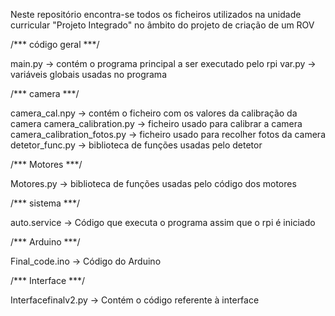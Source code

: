 Neste repositório encontra-se todos os ficheiros utilizados na unidade curricular "Projeto Integrado"
no âmbito do projeto de criação de um ROV

/*** código geral ***/

main.py -> contém o programa principal a ser executado pelo rpi
var.py -> variáveis globais usadas no programa


/*** camera ***/

camera_cal.npy -> contém o ficheiro com os valores da calibração da camera
camera_calibration.py -> ficheiro usado para calibrar a camera
camera_calibration_fotos.py -> ficheiro usado para recolher fotos da camera
detetor_func.py -> biblioteca de funções usadas pelo detetor


/*** Motores ***/ 

Motores.py -> biblioteca de funções usadas pelo código dos motores


/*** sistema ***/ 

auto.service -> Código que executa o programa assim que o rpi é iniciado


/*** Arduino ***/

Final_code.ino -> Código do Arduino


/*** Interface ***/ 

Interfacefinalv2.py -> Contém o código referente à interface